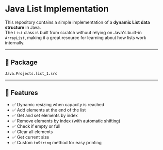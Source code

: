 # Java List Implementation

This repository contains a simple implementation of a **dynamic List data structure** in Java.  
The `List` class is built from scratch without relying on Java's built-in `ArrayList`, making it a great resource for learning about how lists work internally.

---

## 📂 Package
```
Java.Projects.list_1.src
```

---

## 📌 Features
- ✅ Dynamic resizing when capacity is reached  
- ✅ Add elements at the end of the list  
- ✅ Get and set elements by index  
- ✅ Remove elements by index (with automatic shifting)  
- ✅ Check if empty or full  
- ✅ Clear all elements  
- ✅ Get current size  
- ✅ Custom `toString` method for easy printing  
